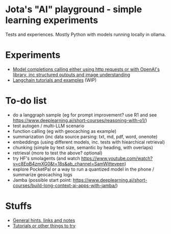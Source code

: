 # Jota's "AI" playground - simple learning experiments

Tests and experiences. Mostly Python with models running locally in ollama.

# Experiments

- [Model completions calling either using http requests or with OpenAI's library, inc structured outputs and image understanding](01.ModelCalling/README.md)
- [Langchain tutorials and examples](02.Langchain/README.md) (WIP)

# To-do list

- do a langgraph sample (eg for prompt improvement? use R1 and see https://www.deeplearning.ai/short-courses/reasoning-with-o1/)
- test autogen / multi-LLM scenario
- function calling (eg with geocaching as example)
- summarization (inc data source parsing: txt, md, pdf, word, onenote)
- embeddings (using different models, inc. tests with hiearchical retrieval)
- chunking (simple by text size, semantic by heading, with overlaps)
- retrieval (more to test the above? optional)
- try HF's smolagents (and watch https://www.youtube.com/watch?v=c8EpB4zmXG0&t=18s&ab_channel=SamWitteveen)
- explore PocketPal or a way to run a quantized model in the phone / summarize geocaching logs
- Jamba (possible start point: https://www.deeplearning.ai/short-courses/build-long-context-ai-apps-with-jamba/)

# Stuffs

- [General hints, links and notes](GeneralNotes.md)
- [Tutorials or other things to try](TutorialsAndLinks.md)
